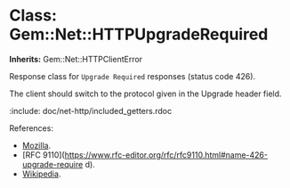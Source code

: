 # Class: Gem::Net::HTTPUpgradeRequired
**Inherits:** Gem::Net::HTTPClientError
    

Response class for `Upgrade Required` responses (status code 426).

The client should switch to the protocol given in the Upgrade header field.

:include: doc/net-http/included_getters.rdoc

References:

*   [Mozilla](https://developer.mozilla.org/en-US/docs/Web/HTTP/Status/426).
*   [RFC
    9110](https://www.rfc-editor.org/rfc/rfc9110.html#name-426-upgrade-require
    d).
*   [Wikipedia](https://en.wikipedia.org/wiki/List_of_HTTP_status_codes#426).



